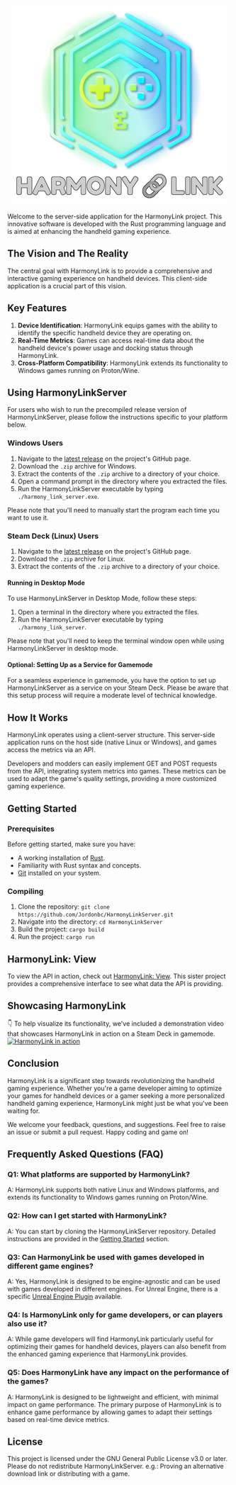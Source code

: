<p align="center">
  <img src="Images/HarmonyLinkLogo.png" alt="HarmonyLinkLogo"/>
</p>

Welcome to the server-side application for the HarmonyLink project. This innovative software is developed with the Rust programming language and is aimed at enhancing the handheld gaming experience.

## The Vision and The Reality

The central goal with HarmonyLink is to provide a comprehensive and interactive gaming experience on handheld devices. This client-side application is a crucial part of this vision.

## Key Features

1. **Device Identification**: HarmonyLink equips games with the ability to identify the specific handheld device they are operating on.
2. **Real-Time Metrics**: Games can access real-time data about the handheld device's power usage and docking status through HarmonyLink.
3. **Cross-Platform Compatibility**: HarmonyLink extends its functionality to Windows games running on Proton/Wine.

## Using HarmonyLinkServer

For users who wish to run the precompiled release version of HarmonyLinkServer, please follow the instructions specific to your platform below.

### Windows Users

1. Navigate to the [latest release](https://github.com/Jordonbc/HarmonyLinkServer/releases/latest) on the project's GitHub page.
2. Download the `.zip` archive for Windows.
3. Extract the contents of the `.zip` archive to a directory of your choice.
4. Open a command prompt in the directory where you extracted the files.
5. Run the HarmonyLinkServer executable by typing `./harmony_link_server.exe`.

Please note that you'll need to manually start the program each time you want to use it.

### Steam Deck (Linux) Users

1. Navigate to the [latest release](https://github.com/Jordonbc/HarmonyLinkServer/releases/latest) on the project's GitHub page.
2. Download the `.zip` archive for Linux.
3. Extract the contents of the `.zip` archive to a directory of your choice.

#### Running in Desktop Mode

To use HarmonyLinkServer in Desktop Mode, follow these steps:

1. Open a terminal in the directory where you extracted the files.
2. Run the HarmonyLinkServer executable by typing `./harmony_link_server`.

Please note that you'll need to keep the terminal window open while using HarmonyLinkServer in desktop mode.

#### Optional: Setting Up as a Service for Gamemode

For a seamless experience in gamemode, you have the option to set up HarmonyLinkServer as a service on your Steam Deck. Please be aware that this setup process will require a moderate level of technical knowledge.

## How It Works

HarmonyLink operates using a client-server structure. This server-side application runs on the host side (native Linux or Windows), and games access the metrics via an API.

Developers and modders can easily implement GET and POST requests from the API, integrating system metrics into games. These metrics can be used to adapt the game's quality settings, providing a more customized gaming experience.

## Getting Started
### Prerequisites
Before getting started, make sure you have:

- A working installation of [Rust](https://www.rust-lang.org).
- Familiarity with Rust syntax and concepts.
- [Git](https://git-scm.com/downloads) installed on your system.

### Compiling
1. Clone the repository: `git clone https://github.com/Jordonbc/HarmonyLinkServer.git`
2. Navigate into the directory: `cd HarmonyLinkServer`
3. Build the project: `cargo build`
4. Run the project: `cargo run`

## HarmonyLink: View

To view the API in action, check out [HarmonyLink: View](https://github.com/Jordonbc/HarmonyLinkView). This sister project provides a comprehensive interface to see what data the API is providing.

## Showcasing HarmonyLink

👇 To help visualize its functionality, we've included a demonstration video that showcases HarmonyLink in action on a Steam Deck in gamemode. [![HarmonyLink in action](https://img.youtube.com/vi/qU3w_fo4nY4/0.jpg)](https://www.youtube.com/watch?v=qU3w_fo4nY4)

## Conclusion

HarmonyLink is a significant step towards revolutionizing the handheld gaming experience. Whether you're a game developer aiming to optimize your games for handheld devices or a gamer seeking a more personalized handheld gaming experience, HarmonyLink might just be what you've been waiting for.

We welcome your feedback, questions, and suggestions. Feel free to raise an issue or submit a pull request. Happy coding and game on!

## Frequently Asked Questions (FAQ)

### Q1: What platforms are supported by HarmonyLink?

A: HarmonyLink supports both native Linux and Windows platforms, and extends its functionality to Windows games running on Proton/Wine.

### Q2: How can I get started with HarmonyLink?

A: You can start by cloning the HarmonyLinkServer repository. Detailed instructions are provided in the [Getting Started](https://github.com/Jordonbc/HarmonyLinkServer#getting-started) section.

### Q3: Can HarmonyLink be used with games developed in different game engines?

A: Yes, HarmonyLink is designed to be engine-agnostic and can be used with games developed in different engines. For Unreal Engine, there is a specific [Unreal Engine Plugin](https://github.com/Jordonbc/HarmonyLinkUE) available.

### Q4: Is HarmonyLink only for game developers, or can players also use it?

A: While game developers will find HarmonyLink particularly useful for optimizing their games for handheld devices, players can also benefit from the enhanced gaming experience that HarmonyLink provides.

### Q5: Does HarmonyLink have any impact on the performance of the games?

A: HarmonyLink is designed to be lightweight and efficient, with minimal impact on game performance. The primary purpose of HarmonyLink is to enhance game performance by allowing games to adapt their settings based on real-time device metrics.

## License

This project is licensed under the GNU General Public License v3.0 or later. Please do not redistribute HarmonyLinkServer. e.g.: Proving an alternative download link or distributing with a game.
